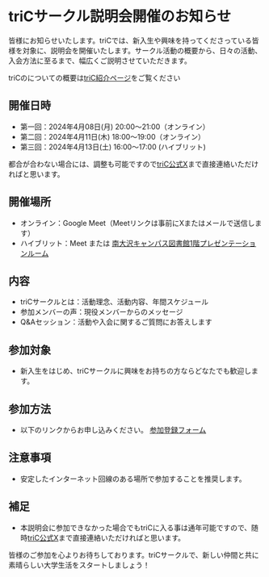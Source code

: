 # triCサークル説明会開催のお知らせ
皆様にお知らせいたします。triCでは、新入生や興味を持ってくださっている皆様を対象に、説明会を開催いたします。サークル活動の概要から、日々の活動、入会方法に至るまで、幅広くご説明させていただきます。

triCのについての概要は[triC紹介ページ](https://tric-tmu.github.io/triC/)をご覧ください

## 開催日時
- 第一回：2024年4月08日(月) 20:00～21:00（オンライン）
- 第二回：2024年4月11日(木) 18:00～19:00（オンライン）
- 第三回：2024年4月13日(土) 16:00～17:00 (ハイブリット)<!--GDSCの勉強会のあとにやっちゃう予定-->

都合が合わない場合には、調整も可能ですので[triC公式X](https://twitter.com/triC_PR)まで直接連絡いただければと思います。

## 開催場所
- オンライン：Google Meet（Meetリンクは事前にXまたはメールで送信します）
- ハイブリット：Meet または [南大沢キャンパス図書館1階プレゼンテーションルーム](https://www.lib.tmu.ac.jp/minami-osawa/guide.html)

## 内容
- triCサークルとは：活動理念、活動内容、年間スケジュール
- 参加メンバーの声：現役メンバーからのメッセージ
- Q&Aセッション：活動や入会に関するご質問にお答えします

## 参加対象
- 新入生をはじめ、triCサークルに興味をお持ちの方ならどなたでも歓迎します。

## 参加方法
- 以下のリンクからお申し込みください。
  [参加登録フォーム](後で準備する)

## 注意事項
- 安定したインターネット回線のある場所で参加することを推奨します。

## 補足
- 本説明会に参加できなかった場合でもtriCに入る事は通年可能ですので、随時[triC公式X](https://twitter.com/triC_PR)まで直接連絡いただければと思います。

皆様のご参加を心よりお待ちしております。triCサークルで、新しい仲間と共に素晴らしい大学生活をスタートしましょう！
